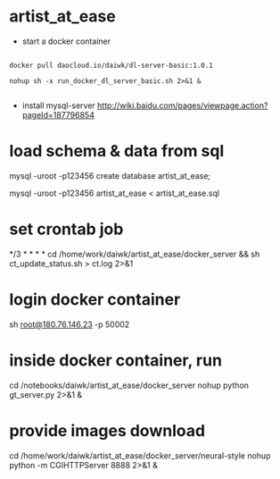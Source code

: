 # artist_at_ease

* start a docker container

<pre><code>
docker pull daocloud.io/daiwk/dl-server-basic:1.0.1

nohup sh -x run_docker_dl_server_basic.sh 2>&1 &

</code></pre>
* install mysql-server
http://wiki.baidu.com/pages/viewpage.action?pageId=187796854

# load schema & data from sql

mysql -uroot -p123456
create database artist_at_ease;

mysql -uroot -p123456 artist_at_ease < artist_at_ease.sql


# set crontab job
*/3 * * * * cd /home/work/daiwk/artist_at_ease/docker_server && sh ct_update_status.sh > ct.log 2>&1

# login docker container
sh root@180.76.146.23 -p 50002

# inside docker container, run 
cd /notebooks/daiwk/artist_at_ease/docker_server
nohup python gt_server.py 2>&1 &


# provide images download
cd /home/work/daiwk/artist_at_ease/docker_server/neural-style
nohup python -m CGIHTTPServer 8888 2>&1 &
